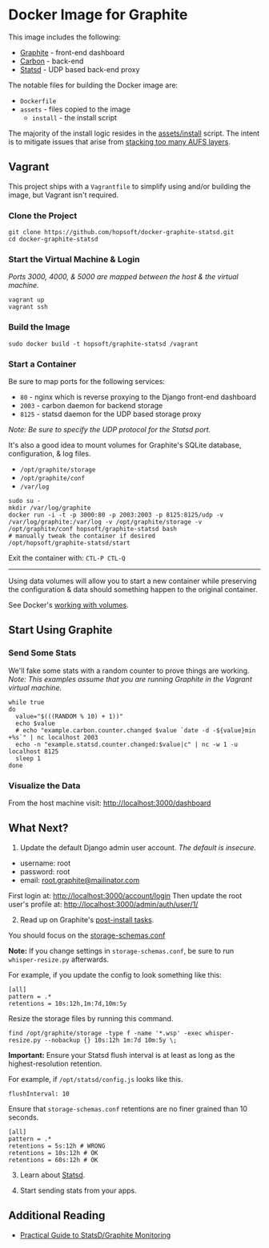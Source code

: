 # Docker Image for Graphite

This image includes the following:

* [Graphite](http://graphite.readthedocs.org/en/latest/) - front-end dashboard
* [Carbon](http://graphite.readthedocs.org/en/latest/carbon-daemons.html) - back-end
* [Statsd](https://github.com/etsy/statsd/wiki) - UDP based back-end proxy

The notable files for building the Docker image are:

* `Dockerfile`
* `assets` - files copied to the image
  * `install` - the install script

The majority of the install logic resides in the
[assets/install](https://github.com/hopsoft/docker-graphite-statsd/blob/master/assets/install) script.
The intent is to mitigate issues that arise from
[stacking too many AUFS layers](https://github.com/dotcloud/docker/issues/1171).

## Vagrant

This project ships with a `Vagrantfile` to simplify using and/or building the image,
but Vagrant isn't required.

### Clone the Project

```
git clone https://github.com/hopsoft/docker-graphite-statsd.git
cd docker-graphite-statsd
```

### Start the Virtual Machine & Login

*Ports 3000, 4000, & 5000 are mapped between the host & the virtual machine.*

```
vagrant up
vagrant ssh
```

### Build the Image

```
sudo docker build -t hopsoft/graphite-statsd /vagrant
```

### Start a Container

Be sure to map ports for the following services:

* `80` - nginx which is reverse proxying to the Django front-end dashboard
* `2003` - carbon daemon for backend storage
* `8125` - statsd daemon for the UDP based storage proxy

*Note: Be sure to specify the UDP protocol for the Statsd port.*

It's also a good idea to mount volumes for Graphite's SQLite database, configuration, & log files.

* `/opt/graphite/storage`
* `/opt/graphite/conf`
* `/var/log`

```
sudo su -
mkdir /var/log/graphite
docker run -i -t -p 3000:80 -p 2003:2003 -p 8125:8125/udp -v /var/log/graphite:/var/log -v /opt/graphite/storage -v /opt/graphite/conf hopsoft/graphite-statsd bash
# manually tweak the container if desired
/opt/hopsoft/graphite-statsd/start
```

Exit the container with: `CTL-P CTL-Q`

---

Using data volumes will allow you to start a new container while preserving the
configuration & data should something happen to the original container.

See Docker's [working with volumes](http://docs.docker.io/en/latest/use/working_with_volumes/#create-a-new-container-using-existing-volumes-from-an-existing-container).

## Start Using Graphite

### Send Some Stats

We'll fake some stats with a random counter to prove things are working.
*Note: This examples assume that you are running Graphite in the Vagrant virtual machine.*

```
while true
do
  value="$(((RANDOM % 10) + 1))"
  echo $value
  # echo "example.carbon.counter.changed $value `date -d -${value}min +%s`" | nc localhost 2003
  echo -n "example.statsd.counter.changed:$value|c" | nc -w 1 -u localhost 8125
  sleep 1
done
```

### Visualize the Data

From the host machine visit: [http://localhost:3000/dashboard](http://localhost:3000/dashboard)

## What Next?

1. Update the default Django admin user account. _The default is insecure._

  * username: root
  * password: root
  * email: root.graphite@mailinator.com

  First login at: [http://localhost:3000/account/login](http://localhost:3000/account/login)
  Then update the root user's profile at: [http://localhost:3000/admin/auth/user/1/](http://localhost:3000/admin/auth/user/1/)

2. Read up on Graphite's [post-install tasks](https://graphite.readthedocs.org/en/latest/install.html#post-install-tasks).

  You should focus on the [storage-schemas.conf](https://graphite.readthedocs.org/en/latest/config-carbon.html#storage-schemas-conf)

  **Note:** If you change settings in `storage-schemas.conf`, be sure to run `whisper-resize.py` afterwards.

  For example, if you update the config to look something like this:

  ```
  [all]
  pattern = .*
  retentions = 10s:12h,1m:7d,10m:5y
  ```

  Resize the storage files by running this command.

  ```
  find /opt/graphite/storage -type f -name '*.wsp' -exec whisper-resize.py --nobackup {} 10s:12h 1m:7d 10m:5y \;
  ```

  **Important:** Ensure your Statsd flush interval is at least as long as the highest-resolution retention.

  For example, if `/opt/statsd/config.js` looks like this.

  ```
  flushInterval: 10
  ```

  Ensure that `storage-schemas.conf` retentions are no finer grained than 10 seconds.

  ```
  [all]
  pattern = .*
  retentions = 5s:12h # WRONG
  retentions = 10s:12h # OK
  retentions = 60s:12h # OK
  ```

3. Learn about [Statsd](https://github.com/etsy/statsd/).

4. Start sending stats from your apps.

## Additional Reading

* [Practical Guide to StatsD/Graphite Monitoring](http://matt.aimonetti.net/posts/2013/06/26/practical-guide-to-graphite-monitoring/)

